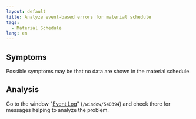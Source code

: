 ```yaml
---
layout: default
title: Analyze event-based errors for material schedule
tags:
  - Material Schedule
lang: en
---
```


## Symptoms
Possible symptoms may be that no data are shown in the material schedule.

## Analysis
Go to the window "[Event Log](http://docs.metasfresh.org/webui_collection/EN/Menu.html)" (`/window/540394`) and check there for messages helping to analyze the problem.
